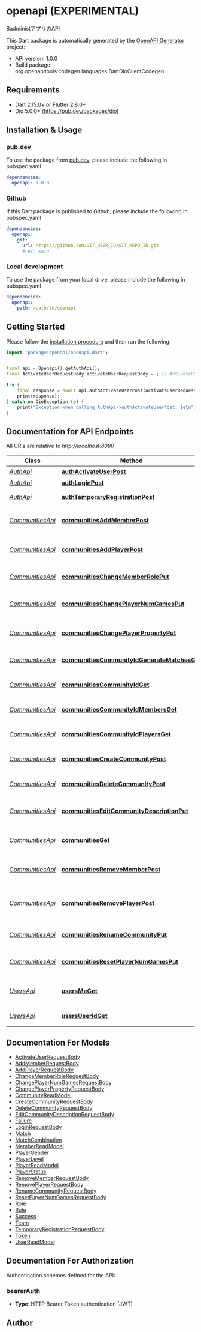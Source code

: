 # openapi (EXPERIMENTAL)
BadministアプリのAPI

This Dart package is automatically generated by the [OpenAPI Generator](https://openapi-generator.tech) project:

- API version: 1.0.0
- Build package: org.openapitools.codegen.languages.DartDioClientCodegen

## Requirements

* Dart 2.15.0+ or Flutter 2.8.0+
* Dio 5.0.0+ (https://pub.dev/packages/dio)

## Installation & Usage

### pub.dev
To use the package from [pub.dev](https://pub.dev), please include the following in pubspec.yaml
```yaml
dependencies:
  openapi: 1.0.0
```

### Github
If this Dart package is published to Github, please include the following in pubspec.yaml
```yaml
dependencies:
  openapi:
    git:
      url: https://github.com/GIT_USER_ID/GIT_REPO_ID.git
      #ref: main
```

### Local development
To use the package from your local drive, please include the following in pubspec.yaml
```yaml
dependencies:
  openapi:
    path: /path/to/openapi
```

## Getting Started

Please follow the [installation procedure](#installation--usage) and then run the following:

```dart
import 'package:openapi/openapi.dart';


final api = Openapi().getAuthApi();
final ActivateUserRequestBody activateUserRequestBody = ; // ActivateUserRequestBody | 

try {
    final response = await api.authActivateUserPost(activateUserRequestBody);
    print(response);
} catch on DioException (e) {
    print("Exception when calling AuthApi->authActivateUserPost: $e\n");
}

```

## Documentation for API Endpoints

All URIs are relative to *http://localhost:8080*

Class | Method | HTTP request | Description
------------ | ------------- | ------------- | -------------
[*AuthApi*](doc/AuthApi.md) | [**authActivateUserPost**](doc/AuthApi.md#authactivateuserpost) | **POST** /auth/activate-user | 本登録
[*AuthApi*](doc/AuthApi.md) | [**authLoginPost**](doc/AuthApi.md#authloginpost) | **POST** /auth/login | ログイン
[*AuthApi*](doc/AuthApi.md) | [**authTemporaryRegistrationPost**](doc/AuthApi.md#authtemporaryregistrationpost) | **POST** /auth/temporary-registration | 仮登録
[*CommunitiesApi*](doc/CommunitiesApi.md) | [**communitiesAddMemberPost**](doc/CommunitiesApi.md#communitiesaddmemberpost) | **POST** /communities/add-member | コミュニティにメンバーを追加
[*CommunitiesApi*](doc/CommunitiesApi.md) | [**communitiesAddPlayerPost**](doc/CommunitiesApi.md#communitiesaddplayerpost) | **POST** /communities/add-player | コミュニティにプレイヤーを追加
[*CommunitiesApi*](doc/CommunitiesApi.md) | [**communitiesChangeMemberRolePut**](doc/CommunitiesApi.md#communitieschangememberroleput) | **PUT** /communities/change-member-role | メンバーの権限を変更
[*CommunitiesApi*](doc/CommunitiesApi.md) | [**communitiesChangePlayerNumGamesPut**](doc/CommunitiesApi.md#communitieschangeplayernumgamesput) | **PUT** /communities/change-player-num-games | プレイヤーの試合数を変更
[*CommunitiesApi*](doc/CommunitiesApi.md) | [**communitiesChangePlayerPropertyPut**](doc/CommunitiesApi.md#communitieschangeplayerpropertyput) | **PUT** /communities/change-player-property | プレイヤーのプロパティを変更
[*CommunitiesApi*](doc/CommunitiesApi.md) | [**communitiesCommunityIdGenerateMatchesGet**](doc/CommunitiesApi.md#communitiescommunityidgeneratematchesget) | **GET** /communities/{community-id}/generate-matches | マッチの生成
[*CommunitiesApi*](doc/CommunitiesApi.md) | [**communitiesCommunityIdGet**](doc/CommunitiesApi.md#communitiescommunityidget) | **GET** /communities/{community-id} | コミュニティの取得
[*CommunitiesApi*](doc/CommunitiesApi.md) | [**communitiesCommunityIdMembersGet**](doc/CommunitiesApi.md#communitiescommunityidmembersget) | **GET** /communities/{community-id}/members | メンバー一覧の取得
[*CommunitiesApi*](doc/CommunitiesApi.md) | [**communitiesCommunityIdPlayersGet**](doc/CommunitiesApi.md#communitiescommunityidplayersget) | **GET** /communities/{community-id}/players | プレイヤー一覧の取得
[*CommunitiesApi*](doc/CommunitiesApi.md) | [**communitiesCreateCommunityPost**](doc/CommunitiesApi.md#communitiescreatecommunitypost) | **POST** /communities/create-community | コミュニティの作成
[*CommunitiesApi*](doc/CommunitiesApi.md) | [**communitiesDeleteCommunityPost**](doc/CommunitiesApi.md#communitiesdeletecommunitypost) | **POST** /communities/delete-community | コミュニティの削除
[*CommunitiesApi*](doc/CommunitiesApi.md) | [**communitiesEditCommunityDescriptionPut**](doc/CommunitiesApi.md#communitieseditcommunitydescriptionput) | **PUT** /communities/edit-community-description | コミュニティの説明文の変更
[*CommunitiesApi*](doc/CommunitiesApi.md) | [**communitiesGet**](doc/CommunitiesApi.md#communitiesget) | **GET** /communities | コミュニティ一覧の取得
[*CommunitiesApi*](doc/CommunitiesApi.md) | [**communitiesRemoveMemberPost**](doc/CommunitiesApi.md#communitiesremovememberpost) | **POST** /communities/remove-member | コミュニティからメンバーを削除
[*CommunitiesApi*](doc/CommunitiesApi.md) | [**communitiesRemovePlayerPost**](doc/CommunitiesApi.md#communitiesremoveplayerpost) | **POST** /communities/remove-player | コミュニティからプレイヤーを削除
[*CommunitiesApi*](doc/CommunitiesApi.md) | [**communitiesRenameCommunityPut**](doc/CommunitiesApi.md#communitiesrenamecommunityput) | **PUT** /communities/rename-community | コミュニティ名の変更
[*CommunitiesApi*](doc/CommunitiesApi.md) | [**communitiesResetPlayerNumGamesPut**](doc/CommunitiesApi.md#communitiesresetplayernumgamesput) | **PUT** /communities/reset-player-num-games | プレイヤーの試合数をリセット
[*UsersApi*](doc/UsersApi.md) | [**usersMeGet**](doc/UsersApi.md#usersmeget) | **GET** /users/me | 自分のユーザー情報の取得
[*UsersApi*](doc/UsersApi.md) | [**usersUserIdGet**](doc/UsersApi.md#usersuseridget) | **GET** /users/{user-id} | ユーザーの取得


## Documentation For Models

 - [ActivateUserRequestBody](doc/ActivateUserRequestBody.md)
 - [AddMemberRequestBody](doc/AddMemberRequestBody.md)
 - [AddPlayerRequestBody](doc/AddPlayerRequestBody.md)
 - [ChangeMemberRoleRequestBody](doc/ChangeMemberRoleRequestBody.md)
 - [ChangePlayerNumGamesRequestBody](doc/ChangePlayerNumGamesRequestBody.md)
 - [ChangePlayerPropertyRequestBody](doc/ChangePlayerPropertyRequestBody.md)
 - [CommunityReadModel](doc/CommunityReadModel.md)
 - [CreateCommunityRequestBody](doc/CreateCommunityRequestBody.md)
 - [DeleteCommunityRequestBody](doc/DeleteCommunityRequestBody.md)
 - [EditCommunityDescriptionRequestBody](doc/EditCommunityDescriptionRequestBody.md)
 - [Failure](doc/Failure.md)
 - [LoginRequestBody](doc/LoginRequestBody.md)
 - [Match](doc/Match.md)
 - [MatchCombination](doc/MatchCombination.md)
 - [MemberReadModel](doc/MemberReadModel.md)
 - [PlayerGender](doc/PlayerGender.md)
 - [PlayerLevel](doc/PlayerLevel.md)
 - [PlayerReadModel](doc/PlayerReadModel.md)
 - [PlayerStatus](doc/PlayerStatus.md)
 - [RemoveMemberRequestBody](doc/RemoveMemberRequestBody.md)
 - [RemovePlayerRequestBody](doc/RemovePlayerRequestBody.md)
 - [RenameCommunityRequestBody](doc/RenameCommunityRequestBody.md)
 - [ResetPlayerNumGamesRequestBody](doc/ResetPlayerNumGamesRequestBody.md)
 - [Role](doc/Role.md)
 - [Rule](doc/Rule.md)
 - [Success](doc/Success.md)
 - [Team](doc/Team.md)
 - [TemporaryRegistrationRequestBody](doc/TemporaryRegistrationRequestBody.md)
 - [Token](doc/Token.md)
 - [UserReadModel](doc/UserReadModel.md)


## Documentation For Authorization


Authentication schemes defined for the API:
### bearerAuth

- **Type**: HTTP Bearer Token authentication (JWT)


## Author



